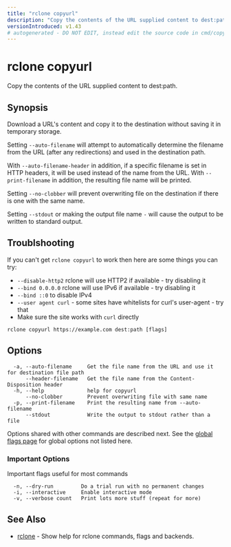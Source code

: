 ```yaml
---
title: "rclone copyurl"
description: "Copy the contents of the URL supplied content to dest:path."
versionIntroduced: v1.43
# autogenerated - DO NOT EDIT, instead edit the source code in cmd/copyurl/ and as part of making a release run "make commanddocs"
---
```

# rclone copyurl

Copy the contents of the URL supplied content to dest:path.

## Synopsis

Download a URL's content and copy it to the destination without saving
it in temporary storage.

Setting `--auto-filename` will attempt to automatically determine the
filename from the URL (after any redirections) and used in the
destination path.

With `--auto-filename-header` in addition, if a specific filename is
set in HTTP headers, it will be used instead of the name from the URL.
With `--print-filename` in addition, the resulting file name will be
printed.

Setting `--no-clobber` will prevent overwriting file on the 
destination if there is one with the same name.

Setting `--stdout` or making the output file name `-`
will cause the output to be written to standard output.

## Troublshooting

If you can't get `rclone copyurl` to work then here are some things you can try:

- `--disable-http2` rclone will use HTTP2 if available - try disabling it
- `--bind 0.0.0.0` rclone will use IPv6 if available - try disabling it
- `--bind ::0` to disable IPv4
- `--user agent curl` - some sites have whitelists for curl's user-agent - try that
- Make sure the site works with `curl` directly



```
rclone copyurl https://example.com dest:path [flags]
```

## Options

```
  -a, --auto-filename     Get the file name from the URL and use it for destination file path
      --header-filename   Get the file name from the Content-Disposition header
  -h, --help              help for copyurl
      --no-clobber        Prevent overwriting file with same name
  -p, --print-filename    Print the resulting name from --auto-filename
      --stdout            Write the output to stdout rather than a file
```

Options shared with other commands are described next.
See the [global flags page](/flags/) for global options not listed here.

### Important Options

Important flags useful for most commands

```
  -n, --dry-run         Do a trial run with no permanent changes
  -i, --interactive     Enable interactive mode
  -v, --verbose count   Print lots more stuff (repeat for more)
```

## See Also

* [rclone](/commands/rclone/)	 - Show help for rclone commands, flags and backends.

